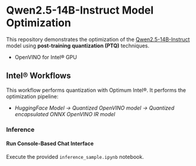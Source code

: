 # Qwen2.5-14B-Instruct Model Optimization

This repository demonstrates the optimization of the [Qwen2.5-14B-Instruct](https://huggingface.co/Qwen/Qwen2.5-14B-Instruct) model using **post-training quantization (PTQ)** techniques.

- OpenVINO for Intel® GPU

## Intel® Workflows

This workflow performs quantization with Optimum Intel®. It performs the optimization pipeline:

- *HuggingFace Model -> Quantized OpenVINO model -> Quantized encapsulated ONNX OpenVINO IR model*

### **Inference**

#### **Run Console-Based Chat Interface**
Execute the provided `inference_sample.ipynb` notebook.
